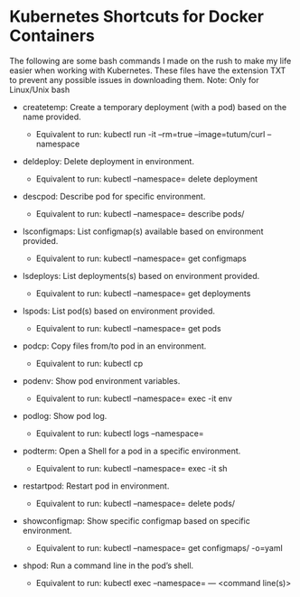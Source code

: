 # Kubernetes Shortcuts for Docker Containers

The following are some bash commands I made on the rush to make my life easier when working with Kubernetes.
These files have the extension TXT to prevent any possible issues in downloading them.
Note: Only for Linux/Unix bash

* createtemp: Create a temporary deployment (with a pod) based on the name provided.
  * Equivalent to run: kubectl run -it –rm=true <name>–image=tutum/curl –namespace <environment>

* deldeploy: Delete deployment in environment.
  * Equivalent to run: kubectl –namespace=<environment> delete deployment <deployment name>

* descpod: Describe pod for specific environment.
  * Equivalent to run: kubectl –namespace=<environment> describe pods/<pod name>

* lsconfigmaps: List configmap(s) available based on environment provided.
  * Equivalent to run: kubectl –namespace=<environment> get configmaps

* lsdeploys: List deployments(s) based on environment provided.
  * Equivalent to run: kubectl –namespace=<environment> get deployments

* lspods: List pod(s) based on environment provided.
  * Equivalent to run: kubectl –namespace=<namespace> get pods

* podcp: Copy files from/to pod in an environment.
  * Equivalent to run: kubectl cp <source> <destination> <flags>

* podenv: Show pod environment variables.
  * Equivalent to run: kubectl –namespace=<environment> exec -it <pod name> env

* podlog: Show pod log.
  * Equivalent to run: kubectl logs <flags> <pod name> –namespace=<environment>

* podterm: Open a Shell for a pod in a specific environment.
  * Equivalent to run: kubectl –namespace=<environment> exec -it <pod name> sh

* restartpod: Restart pod in environment.
  * Equivalent to run: kubectl –namespace=<environment> delete pods/<pod name>

* showconfigmap: Show specific configmap based on specific environment.
  * Equivalent to run: kubectl –namespace=<environment> get configmaps/<pod name> -o=yaml

* shpod: Run a command line in the pod’s shell.
  * Equivalent to run: kubectl exec <pod name> –namespace=<environment> — <command line(s)>
